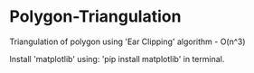 # Polygon-Triangulation
Triangulation of polygon using 'Ear Clipping' algorithm - O(n^3)

Install 'matplotlib' using: 'pip install matplotlib' in terminal. 
